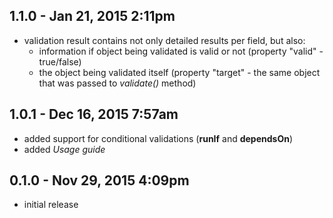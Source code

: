 ## 1.1.0 - Jan 21, 2015 2:11pm
- validation result contains not only detailed results per field, but also:
  - information if object being validated is valid or not (property "valid" - true/false)
  - the object being validated itself (property "target" - the same object that was passed to _validate()_ method)

## 1.0.1 - Dec 16, 2015 7:57am
- added support for conditional validations (__runIf__ and __dependsOn__)
- added _Usage guide_


## 0.1.0 - Nov 29, 2015 4:09pm
 - initial release